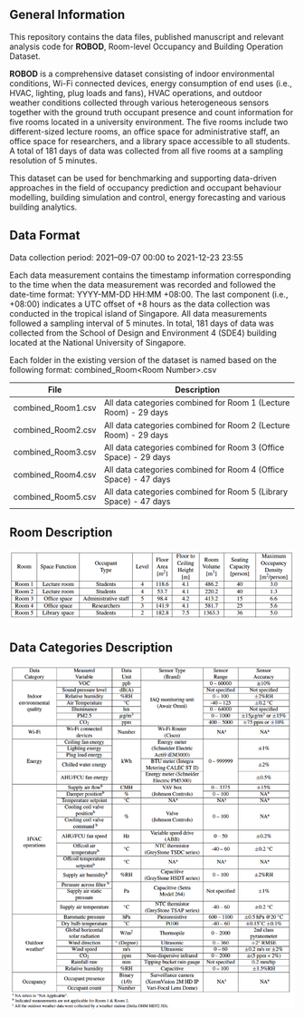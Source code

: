 ## General Information

This repository contains the data files, published manuscript and relevant analysis code for **ROBOD**, Room-level Occupancy and Building Operation Dataset.

**ROBOD** is a comprehensive dataset consisting of indoor environmental conditions, Wi-Fi connected devices, energy consumption of end uses (i.e., HVAC, lighting, plug loads and fans), HVAC operations, and outdoor weather conditions collected through various heterogeneous sensors together with the ground truth occupant presence and count information for five rooms located in a university environment. The five rooms include two different-sized lecture rooms, an office space for administrative staff, an office space for researchers, and a library space accessible to all students. A total of 181 days of data was collected from all five rooms at a sampling resolution of 5 minutes.

This dataset can be used for benchmarking and supporting data-driven approaches in the field of occupancy prediction and occupant behaviour modelling, building simulation and control, energy forecasting and various building analytics.

## Data Format
Data collection period: 2021–09-07 00:00 to 2021-12-23 23:55

Each data measurement contains the timestamp information corresponding to the time when the data measurement was recorded and followed the date-time format: YYYY-MM-DD HH:MM +08:00. 
The last component (i.e., +08:00) indicates a UTC offset of +8 hours as the data collection was conducted in the tropical island of Singapore. 
All data measurements followed a sampling interval of 5 minutes.
In total, 181 days of data was collected from the School of Design and Environment 4 (SDE4) building located at the National University of Singapore.

Each folder in the existing version of the dataset is named based on the following format: combined_Room\<Room Number\>.csv

| File               | Description                                                       |
|--------------------|-------------------------------------------------------------------|
| combined_Room1.csv | All data categories combined for Room 1 (Lecture Room) - 29 days  |
| combined_Room2.csv | All data categories combined for Room 2 (Lecture Room) - 29 days  |
| combined_Room3.csv | All data categories combined for Room 3 (Office Space) - 29 days  |
| combined_Room4.csv | All data categories combined for Room 4 (Office Space) - 47 days  |
| combined_Room5.csv | All data categories combined for Room 5 (Library Space) - 47 days |


## Room Description

<img src="./room_descriptions.png">

## Data Categories Description

<img src="./sensor_descriptions.png">

